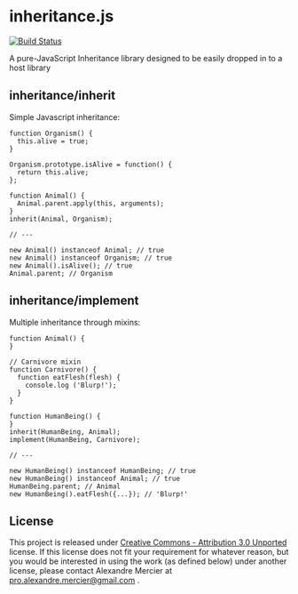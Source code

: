 inheritance.js
==============

[![Build Status](https://travis-ci.org/amercier/inheritance.js.png?branch=master)](https://travis-ci.org/amercier/inheritance.js)

A pure-JavaScript Inheritance library designed to be easily dropped in to a host
library


inheritance/inherit
-------------------

Simple Javascript inheritance:

    function Organism() {
      this.alive = true;
    }

    Organism.prototype.isAlive = function() {
      return this.alive;
    };

    function Animal() {
      Animal.parent.apply(this, arguments);
    }
    inherit(Animal, Organism);

    // ---

    new Animal() instanceof Animal; // true
    new Animal() instanceof Organism; // true
    new Animal().isAlive(); // true
    Animal.parent; // Organism

inheritance/implement
---------------------

Multiple inheritance through mixins:

    function Animal() {
    }

    // Carnivore mixin
    function Carnivore() {
      function eatFlesh(flesh) {
        console.log ('Blurp!');
      }
    }

    function HumanBeing() {
    }
    inherit(HumanBeing, Animal);
    implement(HumanBeing, Carnivore);

    // ---

    new HumanBeing() instanceof HumanBeing; // true
    new HumanBeing() instanceof Animal; // true
    HumanBeing.parent; // Animal
    new HumanBeing().eatFlesh({...}); // 'Blurp!'


License
-------

This project is released under [Creative Commons - Attribution 3.0 Unported](LICENSE-CC-BY.md)
license. If this license does not fit your requirement for whatever reason, but
you would be interested in using the work (as defined below) under another
license, please contact Alexandre Mercier at pro.alexandre.mercier@gmail.com .
